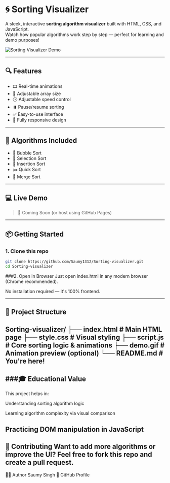 # 🌀 Sorting Visualizer

A sleek, interactive **sorting algorithm visualizer** built with HTML, CSS, and JavaScript.  
Watch how popular algorithms work step by step — perfect for learning and demo purposes!

![Sorting Visualizer Demo](demo.gif) <!-- Replace with actual demo gif -->

---

## 🔍 Features

- 🎞️ Real-time animations
- 🔢 Adjustable array size
- 🕒 Adjustable speed control
- ⏸️ Pause/resume sorting
- ✅ Easy-to-use interface
- 📱 Fully responsive design

---

## 🚀 Algorithms Included

- 🫧 Bubble Sort  
- 📍 Selection Sort  
- 🧩 Insertion Sort  
- ✂️ Quick Sort  
- 🧬 Merge Sort

---

## 💻 Live Demo

> 🔗 Coming Soon (or host using GitHub Pages)

---

## 📦 Getting Started

### 1. Clone this repo

```bash
git clone https://github.com/Saumy1312/Sorting-visualizer.git
cd Sorting-visualizer
```

###2. Open in Browser
Just open index.html in any modern browser (Chrome recommended).

No installation required — it's 100% frontend.

---

📁 Project Structure
---
Sorting-visualizer/
├── index.html       # Main HTML page
├── style.css        # Visual styling
├── script.js        # Core sorting logic & animations
├── demo.gif         # Animation preview (optional)
└── README.md        # You're here!
--
###🎓 Educational Value
---
This project helps in:

Understanding sorting algorithm logic

Learning algorithm complexity via visual comparison

Practicing DOM manipulation in JavaScript
--



🙌 Contributing
Want to add more algorithms or improve the UI?
Feel free to fork this repo and create a pull request.
--



👨‍💻 Author
Saumy Singh
🔗 GitHub Profile
